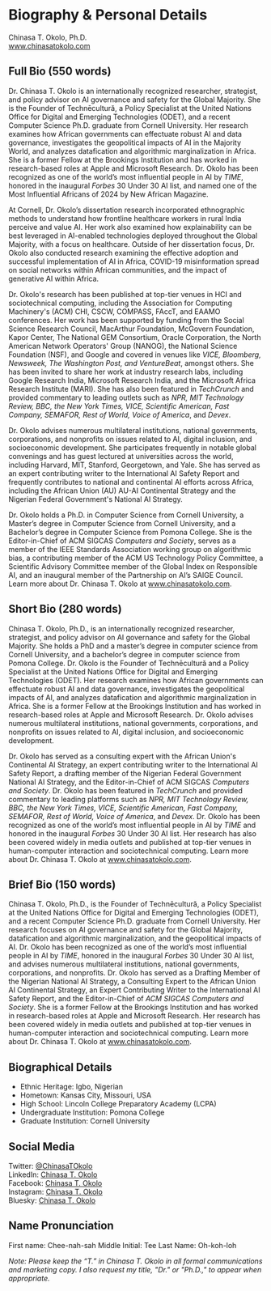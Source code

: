 # Biography & Personal Details
Chinasa T. Okolo, Ph.D. \
www.chinasatokolo.com

## Full Bio (550 words)
Dr. Chinasa T. Okolo is an internationally recognized researcher, strategist, and policy advisor on AI governance and safety for the Global Majority. She is the Founder of Technēcultură, a Policy Specialist at the United Nations Office for Digital and Emerging Technologies (ODET), and a recent Computer Science Ph.D. graduate from Cornell University. Her research examines how African governments can effectuate robust AI and data governance, investigates the geopolitical impacts of AI in the Majority World, and analyzes datafication and algorithmic marginalization in Africa. She is a former Fellow at the Brookings Institution and has worked in research-based roles at Apple and Microsoft Research. Dr. Okolo has been recognized as one of the world’s most influential people in AI by _TIME_, honored in the inaugural _Forbes_ 30 Under 30 AI list, and named one of the Most Influential Africans of 2024 by New African Magazine.
 
At Cornell, Dr. Okolo’s dissertation research incorporated ethnographic methods to understand how frontline healthcare workers in rural India perceive and value AI. Her work also examined how explainability can be best leveraged in AI-enabled technologies deployed throughout the Global Majority, with a focus on healthcare. Outside of her dissertation focus, Dr. Okolo also conducted research examining the effective adoption and successful implementation of AI in Africa, COVID-19 misinformation spread on social networks within African communities, and the impact of generative AI within Africa.

Dr. Okolo's research has been published at top-tier venues in HCI and sociotechnical computing, including the Association for Computing Machinery's (ACM) CHI, CSCW, COMPASS, FAccT, and EAAMO conferences. Her work has been supported by funding from the Social Science Research Council, MacArthur Foundation, McGovern Foundation, Kapor Center, The National GEM Consortium, Oracle Corporation, the North American Network Operators' Group (NANOG), the National Science Foundation (NSF), and Google and covered in venues like _VICE, Bloomberg, Newsweek, The Washington Post, and VentureBeat_, amongst others. She has been invited to share her work at industry research labs, including Google Research India, Microsoft Research India, and the Microsoft Africa Research Institute (MARI). She has also been featured in _TechCrunch_ and provided commentary to leading outlets such as _NPR, MIT Technology Review, BBC, the New York Times, VICE, Scientific American, Fast Company, SEMAFOR, Rest of World, Voice of America_, and _Devex_. 

Dr. Okolo advises numerous multilateral institutions, national governments, corporations, and nonprofits on issues related to AI, digital inclusion, and socioeconomic development. She participates frequently in notable global convenings and has guest lectured at universities across the world, including Harvard, MIT, Stanford, Georgetown, and Yale. She has served as an expert contributing writer to the International AI Safety Report and frequently contributes to national and continental AI efforts across Africa, including the African Union (AU) AU-AI Continental Strategy and the Nigerian Federal Government's National AI Strategy.
 
Dr. Okolo holds a Ph.D. in Computer Science from Cornell University, a Master’s degree in Computer Science from Cornell University, and a Bachelor’s degree in Computer Science from Pomona College. She is the Editor-in-Chief of ACM SIGCAS _Computers and Society_, serves as a member of the IEEE Standards Association working group on algorithmic bias, a contributing member of the ACM US Technology Policy Committee, a Scientific Advisory Committee member of the Global Index on Responsible AI, and an inaugural member of the Partnership on AI’s SAIGE Council. Learn more about Dr. Chinasa T. Okolo at www.chinasatokolo.com.

## Short Bio (280 words)
Chinasa T. Okolo, Ph.D., is an internationally recognized researcher, strategist, and policy advisor on AI governance and safety for the Global Majority. She holds a PhD and a master’s degree in computer science from Cornell University, and a bachelor’s degree in computer science from Pomona College. Dr. Okolo is the Founder of Technēcultură and a Policy Specialist at the United Nations Office for Digital and Emerging Technologies (ODET). Her research examines how African governments can effectuate robust AI and data governance, investigates the geopolitical impacts of AI, and analyzes datafication and algorithmic marginalization in Africa. She is a former Fellow at the Brookings Institution and has worked in research-based roles at Apple and Microsoft Research. Dr. Okolo advises numerous multilateral institutions, national governments, corporations, and nonprofits on issues related to AI, digital inclusion, and socioeconomic development.

Dr. Okolo has served as a consulting expert with the African Union's Continental AI Strategy, an expert contributing writer to the International AI Safety Report, a drafting member of the Nigerian Federal Government National AI Strategy, and the Editor-in-Chief of ACM SIGCAS _Computers and Society_. Dr. Okolo has been featured in _TechCrunch_ and provided commentary to leading platforms such as _NPR, MIT Technology Review, BBC, the New York Times, VICE, Scientific American, Fast Company, SEMAFOR, Rest of World, Voice of America_, and _Devex_. Dr. Okolo has been recognized as one of the world’s most influential people in AI by _TIME_ and honored in the inaugural _Forbes_ 30 Under 30 AI list. Her research has also been covered widely in media outlets and published at top-tier venues in human-computer interaction and sociotechnical computing. Learn more about Dr. Chinasa T. Okolo at www.chinasatokolo.com.

## Brief Bio (150 words)
Chinasa T. Okolo, Ph.D., is the Founder of Technēcultură, a Policy Specialist at the United Nations Office for Digital and Emerging Technologies (ODET), and a recent Computer Science Ph.D. graduate from Cornell University. Her research focuses on AI governance and safety for the Global Majority, datafication and algorithmic marginalization, and the geopolitical impacts of AI. Dr. Okolo has been recognized as one of the world’s most influential people in AI by _TIME_, honored in the inaugural _Forbes_ 30 Under 30 AI list, and advises numerous multilateral institutions, national governments, corporations, and nonprofits. Dr. Okolo has served as a Drafting Member of the Nigerian National AI Strategy, a Consulting Expert to the African Union AI Continental Strategy, an Expert Contributing Writer to the International AI Safety Report, and the Editor-in-Chief of _ACM SIGCAS Computers and Society_. She is a former Fellow at the Brookings Institution and has worked in research-based roles at Apple and Microsoft Research. Her research has been covered widely in media outlets and published at top-tier venues in human-computer interaction and sociotechnical computing. Learn more about Dr. Chinasa T. Okolo at www.chinasatokolo.com. 

## Biographical Details
* Ethnic Heritage: Igbo, Nigerian
* Hometown: Kansas City, Missouri, USA
* High School: Lincoln College Preparatory Academy (LCPA)
* Undergraduate Institution: Pomona College
* Graduate Institution: Cornell University

## Social Media
Twitter: [@ChinasaTOkolo](https://www.twitter.com/ChinasaTOkolo) \
LinkedIn: [Chinasa T. Okolo](https://www.linkedin.com/in/chinasatokolo) \
Facebook: [Chinasa T. Okolo](https://www.facebook.com/ChinasaTOkolo) \
Instagram: [Chinasa T. Okolo](https://www.instagram.com/ChinasaTOkolo) \
Bluesky: [Chinasa T. Okolo](https://bsky.app/profile/chinasa.bsky.social) 

## Name Pronunciation
First name: Chee-nah-sah
Middle Initial: Tee
Last Name: Oh-koh-loh



_Note: Please keep the “T.” in Chinasa T. Okolo in all formal communications and marketing copy. I also request my title, "Dr." or "Ph.D.," to appear when appropriate._
